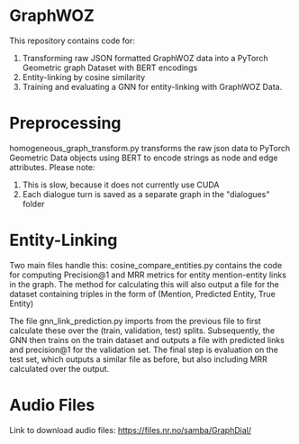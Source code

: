 # GraphWOZ

This repository contains code for:
1) Transforming raw JSON formatted GraphWOZ data into a PyTorch Geometric graph Dataset with BERT encodings
2) Entity-linking by cosine similarity
3) Training and evaluating a GNN for entity-linking with GraphWOZ Data.

# Preprocessing

homogeneous_graph_transform.py transforms the raw json data to PyTorch Geometric Data objects using BERT to encode strings as node and edge attributes.
Please note: 
1) This is slow, because it does not currently use CUDA 
2) Each dialogue turn is saved as a separate graph in the "dialogues" folder

# Entity-Linking

Two main files handle this: cosine_compare_entities.py contains the code for computing Precision@1 and MRR metrics for entity mention-entity links in the graph.
The method for calculating this will also output a file for the dataset containing triples in the form of (Mention, Predicted Entity, True Entity)

The file gnn_link_prediction.py imports from the previous file to first calculate these over the (train, validation, test) splits.
Subsequently, the GNN then trains on the train dataset and outputs a file with predicted links and precision@1 for the validation set.
The final step is evaluation on the test set, which outputs a similar file as before, but also including MRR calculated over the output.

# Audio Files

Link to download audio files: https://files.nr.no/samba/GraphDial/
